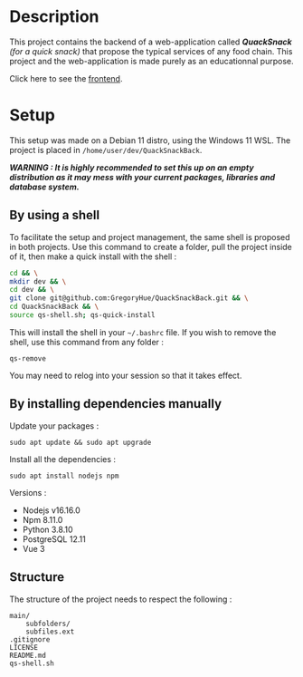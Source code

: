 # Description

This project contains the backend of a web-application called ***QuackSnack*** *(for a quick snack)* that propose the typical services of any food chain. This project and the web-application is made purely as an educationnal purpose.

Click here to see the [frontend](https://github.com/GregoryHue/QuackSnackFront).

# Setup

This setup was made on a Debian 11 distro, using the Windows 11 WSL. The project is placed in `/home/user/dev/QuackSnackBack`.

***WARNING : It is highly recommended to set this up on an empty distribution as it may mess with your current packages, libraries and database system.***

## By using a shell 

To facilitate the setup and project management, the same shell is proposed in both projects. Use this command to create a folder, pull the project inside of it, then make a quick install with the shell :

```bash
cd && \
mkdir dev && \
cd dev && \
git clone git@github.com:GregoryHue/QuackSnackBack.git && \
cd QuackSnackBack && \
source qs-shell.sh; qs-quick-install
```

This will install the shell in your `~/.bashrc` file. If you wish to remove the shell, use this command from any folder :

```
qs-remove
```

You may need to relog into your session so that it takes effect.

## By installing dependencies manually

Update your packages :

```
sudo apt update && sudo apt upgrade
```

Install all the dependencies :

```
sudo apt install nodejs npm 
```

Versions :
* Nodejs v16.16.0
* Npm 8.11.0
* Python 3.8.10
* PostgreSQL 12.11
* Vue 3

## Structure

The structure of the project needs to respect the following :

```
main/
    subfolders/
    subfiles.ext
.gitignore
LICENSE
README.md
qs-shell.sh
```
